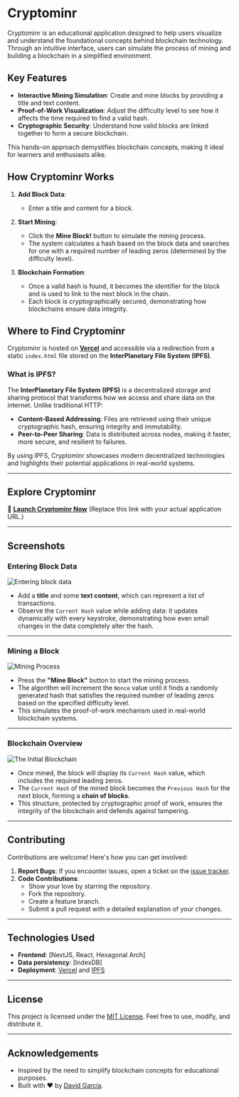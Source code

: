 # Cryptominr

Cryptominr is an educational application designed to help users visualize and understand the foundational concepts behind blockchain technology. Through an intuitive interface, users can simulate the process of mining and building a blockchain in a simplified environment.

## Key Features

- **Interactive Mining Simulation**: Create and mine blocks by providing a title and text content.
- **Proof-of-Work Visualization**: Adjust the difficulty level to see how it affects the time required to find a valid hash.
- **Cryptographic Security**: Understand how valid blocks are linked together to form a secure blockchain.

This hands-on approach demystifies blockchain concepts, making it ideal for learners and enthusiasts alike.

## How Cryptominr Works

1. **Add Block Data**:
   - Enter a title and content for a block.

2. **Start Mining**:
   - Click the **Mine Block!** button to simulate the mining process.
   - The system calculates a hash based on the block data and searches for one with a required number of leading zeros (determined by the difficulty level).

3. **Blockchain Formation**:
   - Once a valid hash is found, it becomes the identifier for the block and is used to link to the next block in the chain.
   - Each block is cryptographically secured, demonstrating how blockchains ensure data integrity.

## Where to Find Cryptominr

Cryptominr is hosted on **[Vercel](https://vercel.com/)** and accessible via a redirection from a static `index.html` file stored on the **InterPlanetary File System (IPFS)**.

### What is IPFS?

The **InterPlanetary File System (IPFS)** is a decentralized storage and sharing protocol that transforms how we access and share data on the internet. Unlike traditional HTTP:
- **Content-Based Addressing**: Files are retrieved using their unique cryptographic hash, ensuring integrity and immutability.
- **Peer-to-Peer Sharing**: Data is distributed across nodes, making it faster, more secure, and resilient to failures.

By using IPFS, Cryptominr showcases modern decentralized technologies and highlights their potential applications in real-world systems.

---

## Explore Cryptominr

🔗 **[Launch Cryptominr Now](#)** (Replace this link with your actual application URL.)

---

## Screenshots

### Entering Block Data
![Entering block data](/public/images/initial-block-data.png)
- Add a **title** and some **text content**, which can represent a list of transactions.
- Observe the `Current Hash` value while adding data: it updates dynamically with every keystroke, demonstrating how even small changes in the data completely alter the hash.

---

### Mining a Block
![Mining Process](/public/images/mining-block-data.png)
- Press the **"Mine Block"** button to start the mining process.
- The algorithm will increment the `Nonce` value until it finds a randomly generated hash that satisfies the required number of leading zeros based on the specified difficulty level.
- This simulates the proof-of-work mechanism used in real-world blockchain systems.

---

### Blockchain Overview
![The Initial Blockchain](/public/images/mined-block-hash.png)
- Once mined, the block will display its `Current Hash` value, which includes the required leading zeros.
- The `Current Hash` of the mined block becomes the `Previous Hash` for the next block, forming a **chain of blocks**.
- This structure, protected by cryptographic proof of work, ensures the integrity of the blockchain and defends against tampering.



---

## Contributing

Contributions are welcome! Here's how you can get involved:

1. **Report Bugs**: If you encounter issues, open a ticket on the [issue tracker](https://github.com/davecarter/cryptominr.nft/issues).
2. **Code Contributions**:
   - Show your love by starring the repository.
   - Fork the repository.
   - Create a feature branch.
   - Submit a pull request with a detailed explanation of your changes.

---

## Technologies Used

- **Frontend**: [NextJS, React, Hexagonal Arch]
- **Data persistency**: [IndexDB]
- **Deployment**: [Vercel](https://vercel.com/) and [IPFS](https://ipfs.io/)

---

## License

This project is licensed under the [MIT License](LICENSE). Feel free to use, modify, and distribute it.

---

## Acknowledgements

- Inspired by the need to simplify blockchain concepts for educational purposes.
- Built with ❤️ by [David Garcia](https://github.com/davecarter).

